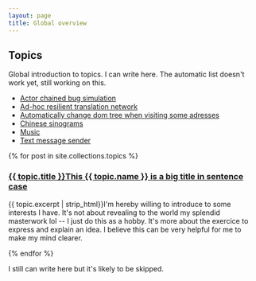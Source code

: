```yaml
---
layout: page
title: Global overview
---
```


## Topics

Global introduction to topics. I can write here. The automatic list doesn't work yet, still working on this.

 * [Actor chained bug simulation](topics/actor-chained-bug-simulation.html)
 * [Ad-hoc resilient translation network](topics/ad-hoc-resilient-translation-network.html)
 * [Automatically change dom tree when visiting some adresses](topics/automatically-change-dom-tree-when-visiting-some-adresses.html)
 * [Chinese sinograms](topics/chinese-sinograms.html)
 * [Music](topics/music.html)
 * [Text message sender](topics/text-message-sender.html)

{% for post in site.collections.topics %}
<div class="unit whole single-post-excerpt">
<h3><a href="{{ post.url }}">{{ topic.title }}This {{ topic.name }} is a big title in sentence case</a></h3>
<p class="description">{{ topic.excerpt | strip_html}}I'm hereby willing to introduce to some interests I have. It's not about revealing to the world my splendid masterwork lol -- I just do this as a hobby. It's more about the exercice to express and explain an idea. I believe this can be very helpful for me to make my mind clearer.</p>
</div>
{% endfor %}

I still can write here but it's likely to be skipped.
